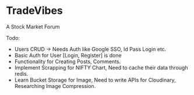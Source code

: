 # TradeVibes

A Stock Market Forum

Todo:

- Users CRUD -> Needs Auth like Google SSO, Id Pass Login etc.
- Basic Auth for User [Login, Register] is done
- Functionality for Creating Posts, Comments.
- Implement Scrapping for NIFTY Chart, Need to cache their data through redis.
- Learn Bucket Storage for Image, Need to write APIs for Cloudinary, Researching Image Compression.
